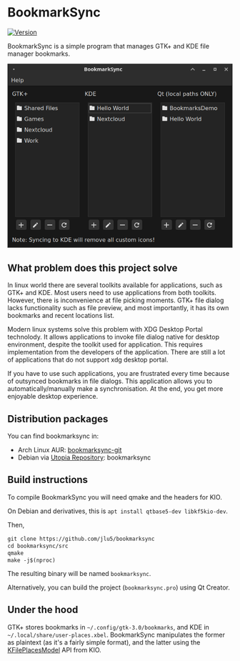 # BookmarkSync

[![Version](https://img.shields.io/github/v/tag/jlu5/bookmarksync?sort=date&label=Version)](https://github.com/jlu5/bookmarksync/tags)

BookmarkSync is a simple program that manages GTK+ and KDE file manager bookmarks.

![Demo screenshot](bookmarksync.png "BookmarkSync main window")

## What problem does this project solve

In linux world there are several toolkits available for applications, such as GTK+ and KDE. Most users need to use applications from both toolkits. However, there is inconvenience at file picking moments. GTK+ file dialog lacks functionality such as file preview, and most importantly, it has its own bookmarks and recent locations list.

Modern linux systems solve this problem with XDG Desktop Portal technolody. It allows applications to invoke file dialog native for desktop environment, despite the toolkit used for application. This requires implementation from the developers of the application. There are still a lot of applications that do not support xdg desktop portal.

If you have to use such applications, you are frustrated every time because of outsynced bookmarks in file dialogs. This application allows you to automatically/manually make a synchronisation. At the end, you get more enjoyable desktop experience.

## Distribution packages

You can find bookmarksync in:

- Arch Linux AUR: [bookmarksync-git](https://aur.archlinux.org/packages/bookmarksync-git/)
- Debian via [Utopia Repository](https://deb.utopia-repository.org/): bookmarksync

## Build instructions

To compile BookmarkSync you will need qmake and the headers for KIO.

On Debian and derivatives, this is `apt install qtbase5-dev libkf5kio-dev`.

Then,

```shell
git clone https://github.com/jlu5/bookmarksync
cd bookmarksync/src
qmake
make -j$(nproc)
```

The resulting binary will be named `bookmarksync`.


Alternatively, you can build the project (`bookmarksync.pro`) using Qt Creator.


## Under the hood

GTK+ stores bookmarks in `~/.config/gtk-3.0/bookmarks`, and KDE in `~/.local/share/user-places.xbel`. BookmarkSync manipulates the former as plaintext (as it's a fairly simple format), and the latter using the [KFilePlacesModel](https://api.kde.org/frameworks/kio/html/classKFilePlacesModel.html) API from KIO.
